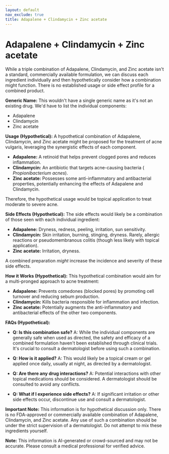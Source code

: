 ```yaml
---
layout: default
nav_exclude: true
title: Adapalene + Clindamycin + Zinc acetate
---
```


# Adapalene + Clindamycin + Zinc acetate

While a triple combination of Adapalene, Clindamycin, and Zinc acetate isn't a standard, commercially available formulation, we can discuss each ingredient individually and then hypothetically consider how a combination might function.  There is no established usage or side effect profile for a combined product.

**Generic Name:**  This wouldn't have a single generic name as it's not an existing drug.  We'd have to list the individual components:

* Adapalene
* Clindamycin
* Zinc acetate


**Usage (Hypothetical):** A hypothetical combination of Adapalene, Clindamycin, and Zinc acetate might be proposed for the treatment of acne vulgaris, leveraging the synergistic effects of each component.

* **Adapalene:** A retinoid that helps prevent clogged pores and reduces inflammation.
* **Clindamycin:** An antibiotic that targets acne-causing bacteria ( *Propionibacterium acnes*).
* **Zinc acetate:** Possesses some anti-inflammatory and antibacterial properties, potentially enhancing the effects of Adapalene and Clindamycin.

Therefore, the hypothetical usage would be topical application to treat moderate to severe acne.


**Side Effects (Hypothetical):** The side effects would likely be a combination of those seen with each individual ingredient:

* **Adapalene:** Dryness, redness, peeling, irritation, sun sensitivity.
* **Clindamycin:**  Skin irritation, burning, stinging, dryness.  Rarely, allergic reactions or pseudomembranous colitis (though less likely with topical application).
* **Zinc acetate:** Irritation, dryness.


A combined preparation *might* increase the incidence and severity of these side effects.


**How it Works (Hypothetical):**  This hypothetical combination would aim for a multi-pronged approach to acne treatment:

* **Adapalene:** Prevents comedones (blocked pores) by promoting cell turnover and reducing sebum production.
* **Clindamycin:** Kills bacteria responsible for inflammation and infection.
* **Zinc acetate:**  Potentially augments the anti-inflammatory and antibacterial effects of the other two components.


**FAQs (Hypothetical):**

* **Q: Is this combination safe?** A:  While the individual components are generally safe when used as directed, the safety and efficacy of a combined formulation haven't been established through clinical trials. It's crucial to consult a dermatologist before using such a combination.

* **Q: How is it applied?** A:  This would likely be a topical cream or gel applied once daily, usually at night, as directed by a dermatologist.

* **Q: Are there any drug interactions?** A:  Potential interactions with other topical medications should be considered. A dermatologist should be consulted to avoid any conflicts.

* **Q: What if I experience side effects?** A:  If significant irritation or other side effects occur, discontinue use and consult a dermatologist.

**Important Note:** This information is for hypothetical discussion only.  There is no FDA-approved or commercially available combination of Adapalene, Clindamycin, and Zinc acetate.  Any use of such a combination should be under the strict supervision of a dermatologist. Do not attempt to mix these ingredients yourself.


**Note:** This information is AI-generated or crowd-sourced and may not be accurate. Please consult a medical professional for verified advice.
